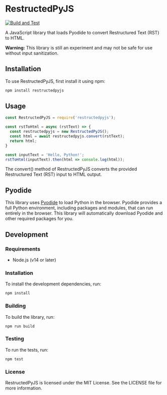# RestructedPyJS

[![Build and Test](https://github.com/tylfin/restructedpyjs/actions/workflows/build-and-test.yml/badge.svg)](https://github.com/tylfin/restructedpyjs/actions/workflows/build-and-test.yml)

A JavaScript library that loads Pyodide to convert Restructured Text (RST) to HTML.

**Warning:** This library is still an experiment and may not be safe for use without input sanitization.

## Installation

To use RestructedPyJS, first install it using npm:

```bash
npm install restructedpyjs
```

## Usage

```js
const RestructedPyJS = require('restructedpyjs');

const rstToHtml = async (rstText) => {
  const restructedpyjs = new RestructedPyJS();
  const html = await restructedpyjs.convert(rstText);
  return html;
}

const inputText = 'Hello, Python!';
rstToHtml(inputText).then(html => console.log(html));
```

The convert() method of RestructedPyJS converts the provided Restructured Text (RST) input to HTML output.

## Pyodide

This library uses [Pyodide](https://github.com/pyodide/pyodide) to load Python in the browser. Pyodide provides a full Python environment, including packages and modules, that can run entirely in the browser. This library will automatically download Pyodide and other required packages for you.

## Development

### Requirements

- Node.js (v14 or later)

### Installation

To install the development dependencies, run:

```
npm install
```

### Building

To build the library, run:

```
npm run build
```

### Testing

To run the tests, run:

```
npm test
```

### License

RestructedPyJS is licensed under the MIT License. See the LICENSE file for more information.
